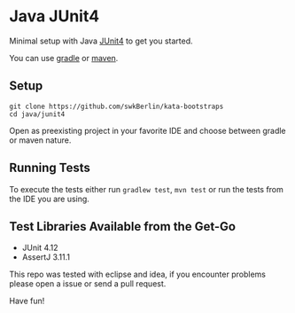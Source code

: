 # Java JUnit4

Minimal setup with Java [JUnit4](https://junit.org/junit4/) to get you started.

You can use [gradle](https://gradle.org/) or [maven](https://maven.apache.org/).

## Setup

    git clone https://github.com/swkBerlin/kata-bootstraps
    cd java/junit4

Open as preexisting project in your favorite IDE and choose between gradle or maven nature.

## Running Tests

To execute the tests either run `gradlew test`, `mvn test` or run the tests from the IDE you are using.

## Test Libraries Available from the Get-Go
- JUnit 4.12
- AssertJ 3.11.1

This repo was tested with eclipse and idea, if you encounter problems please open a issue or send a pull request.

Have fun!
